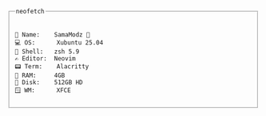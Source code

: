<fieldset>
  <legend><pre><code>neofetch</code></pre></legend>
<pre><code>👤 Name:    SamaModz 
💻 OS:      Xubuntu 25.04
🐚 Shell:   zsh 5.9
✍️ Editor:  Neovim
📟 Term:    Alacritty
🧠 RAM:     4GB 
💾 Disk:    512GB HD
🪟 WM:      XFCE</code></pre>
</fieldset>
